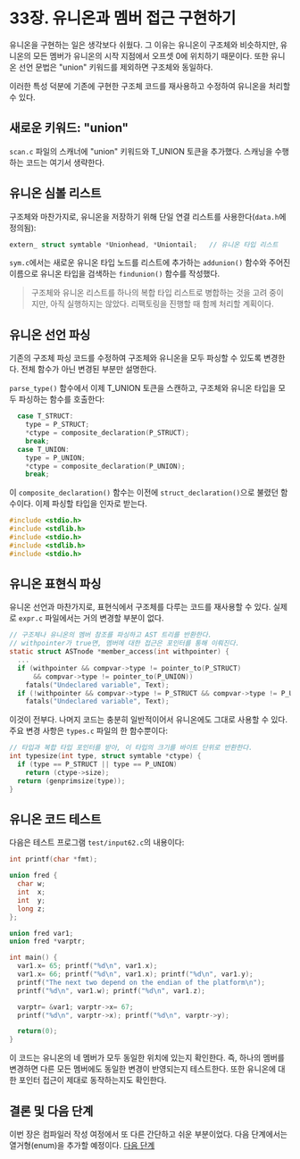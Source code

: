 # 33장. 유니온과 멤버 접근 구현하기

유니온을 구현하는 일은 생각보다 쉬웠다. 그 이유는 유니온이 구조체와 비슷하지만, 유니온의 모든 멤버가 유니온의 시작 지점에서 오프셋 0에 위치하기 때문이다. 또한 유니온 선언 문법은 "union" 키워드를 제외하면 구조체와 동일하다.

이러한 특성 덕분에 기존에 구현한 구조체 코드를 재사용하고 수정하여 유니온을 처리할 수 있다.


## 새로운 키워드: "union"

`scan.c` 파일의 스캐너에 "union" 키워드와 T_UNION 토큰을 추가했다. 스캐닝을 수행하는 코드는 여기서 생략한다.


## 유니온 심볼 리스트

구조체와 마찬가지로, 유니온을 저장하기 위해 단일 연결 리스트를 사용한다(`data.h`에 정의됨):

```c
extern_ struct symtable *Unionhead, *Uniontail;   // 유니온 타입 리스트
```

`sym.c`에서는 새로운 유니온 타입 노드를 리스트에 추가하는 `addunion()` 함수와 주어진 이름으로 유니온 타입을 검색하는 `findunion()` 함수를 작성했다.

> 구조체와 유니온 리스트를 하나의 복합 타입 리스트로 병합하는 것을 고려 중이지만, 아직 실행하지는 않았다. 리팩토링을 진행할 때 함께 처리할 계획이다.


## 유니온 선언 파싱

기존의 구조체 파싱 코드를 수정하여 구조체와 유니온을 모두 파싱할 수 있도록 변경한다. 전체 함수가 아닌 변경된 부분만 설명한다.

`parse_type()` 함수에서 이제 T_UNION 토큰을 스캔하고, 구조체와 유니온 타입을 모두 파싱하는 함수를 호출한다:

```c
  case T_STRUCT:
    type = P_STRUCT;
    *ctype = composite_declaration(P_STRUCT);
    break;
  case T_UNION:
    type = P_UNION;
    *ctype = composite_declaration(P_UNION);
    break;
```

이 `composite_declaration()` 함수는 이전에 `struct_declaration()`으로 불렸던 함수이다. 이제 파싱할 타입을 인자로 받는다.


```c
#include <stdio.h>
#include <stdlib.h>
#include <stdio.h>
#include <stdlib.h>
#include <stdio.h>
```


## 유니온 표현식 파싱

유니온 선언과 마찬가지로, 표현식에서 구조체를 다루는 코드를 재사용할 수 있다. 실제로 `expr.c` 파일에서는 거의 변경할 부분이 없다.

```c
// 구조체나 유니온의 멤버 참조를 파싱하고 AST 트리를 반환한다.
// withpointer가 true면, 멤버에 대한 접근은 포인터를 통해 이뤄진다.
static struct ASTnode *member_access(int withpointer) {
  ...
  if (withpointer && compvar->type != pointer_to(P_STRUCT)
      && compvar->type != pointer_to(P_UNION))
    fatals("Undeclared variable", Text);
  if (!withpointer && compvar->type != P_STRUCT && compvar->type != P_UNION)
    fatals("Undeclared variable", Text);
```

이것이 전부다. 나머지 코드는 충분히 일반적이어서 유니온에도 그대로 사용할 수 있다. 주요 변경 사항은 `types.c` 파일의 한 함수뿐이다:

```c
// 타입과 복합 타입 포인터를 받아, 이 타입의 크기를 바이트 단위로 반환한다.
int typesize(int type, struct symtable *ctype) {
  if (type == P_STRUCT || type == P_UNION)
    return (ctype->size);
  return (genprimsize(type));
}
```


## 유니온 코드 테스트

다음은 테스트 프로그램 `test/input62.c`의 내용이다:

```c
int printf(char *fmt);

union fred {
  char w;
  int  x;
  int  y;
  long z;
};

union fred var1;
union fred *varptr;

int main() {
  var1.x= 65; printf("%d\n", var1.x);
  var1.x= 66; printf("%d\n", var1.x); printf("%d\n", var1.y);
  printf("The next two depend on the endian of the platform\n");
  printf("%d\n", var1.w); printf("%d\n", var1.z);

  varptr= &var1; varptr->x= 67;
  printf("%d\n", varptr->x); printf("%d\n", varptr->y);

  return(0);
}
```

이 코드는 유니온의 네 멤버가 모두 동일한 위치에 있는지 확인한다. 즉, 하나의 멤버를 변경하면 다른 모든 멤버에도 동일한 변경이 반영되는지 테스트한다. 또한 유니온에 대한 포인터 접근이 제대로 동작하는지도 확인한다.


## 결론 및 다음 단계

이번 장은 컴파일러 작성 여정에서 또 다른 간단하고 쉬운 부분이었다. 다음 단계에서는 열거형(enum)을 추가할 예정이다. [다음 단계](../34_Enums_and_Typedefs/Readme.md)


